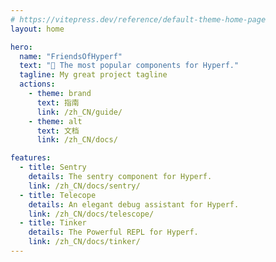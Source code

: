 ```yaml
---
# https://vitepress.dev/reference/default-theme-home-page
layout: home

hero:
  name: "FriendsOfHyperf"
  text: "🚀 The most popular components for Hyperf."
  tagline: My great project tagline
  actions:
    - theme: brand
      text: 指南
      link: /zh_CN/guide/
    - theme: alt
      text: 文档
      link: /zh_CN/docs/

features:
  - title: Sentry
    details: The sentry component for Hyperf.
    link: /zh_CN/docs/sentry/
  - title: Telecope
    details: An elegant debug assistant for Hyperf.
    link: /zh_CN/docs/telescope/
  - title: Tinker
    details: The Powerful REPL for Hyperf.
    link: /zh_CN/docs/tinker/
---
```


